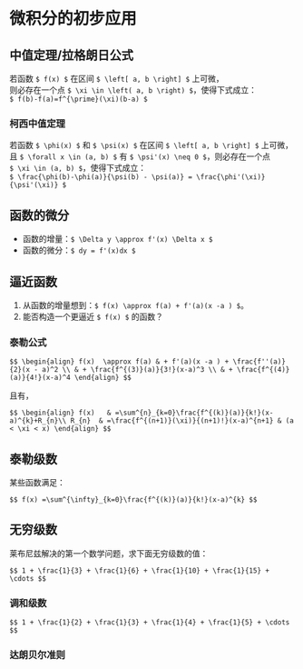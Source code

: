 # 微积分的初步应用

		
## 中值定理/拉格朗日公式

若函数 `$ f(x) $` 在区间 `$ \left[ a, b \right] $` 上可微，  
则必存在一个点 `$ \xi \in \left( a, b \right) $`，使得下式成立：  
`$ f(b)-f(a)=f^{\prime}(\xi)(b-a) $`

	
### 柯西中值定理

若函数 `$ \phi(x) $` 和 `$ \psi(x) $` 在区间 `$ \left[ a, b \right] $` 上可微，  
且 `$ \forall x \in (a, b) $` 有 `$ \psi'(x) \neq 0 $`，则必存在一个点  
`$ \xi \in (a, b) $`，使得下式成立：  
`$ \frac{\phi(b)-\phi(a)}{\psi(b) - \psi(a)} = \frac{\phi'(\xi)}{\psi'(\xi)} $`

		
## 函数的微分

- 函数的增量：`$ \Delta y \approx f'(x) \Delta x $`
- 函数的微分：`$ dy = f'(x)dx $`

		
## 逼近函数

1. 从函数的增量想到：`$ f(x) \approx f(a) + f'(a)(x -a ) $`。
1. 能否构造一个更逼近 `$ f(x) $` 的函数？

	
### 泰勒公式

`$$
\begin{align}
    f(x)  \approx f(a) & + f'(a)(x -a ) + \frac{f''(a)}{2}(x - a)^2 \\
                       & + \frac{f^{(3)}(a)}{3!}(x-a)^3 \\
                       & + \frac{f^{(4)}(a)}{4!}(x-a)^4
\end{align}
$$`

且有，

`$$
\begin{align}
    f(x)   & =\sum^{n}_{k=0}\frac{f^{(k)}(a)}{k!}(x-a)^{k}+R_{n}\\
    R_{n}  & =\frac{f^{(n+1)}(\xi)}{(n+1)!}(x-a)^{n+1} & (a < \xi < x)
\end{align}
$$`

		
## 泰勒级数

某些函数满足：

`$$
f(x) =\sum^{\infty}_{k=0}\frac{f^{(k)}(a)}{k!}(x-a)^{k}
$$`

		
## 无穷级数

莱布尼兹解决的第一个数学问题，求下面无穷级数的值：

`$$
1 + \frac{1}{3} + \frac{1}{6} + \frac{1}{10} + \frac{1}{15} + \cdots
$$`

	
### 调和级数

`$$
1 + \frac{1}{2} + \frac{1}{3} + \frac{1}{4} + \frac{1}{5} + \cdots
$$`

	
### 达朗贝尔准则

